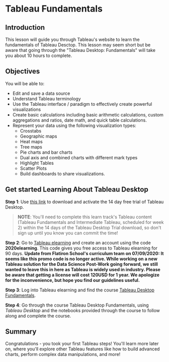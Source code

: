 # Tableau Fundamentals

## Introduction
This lesson will guide you through Tableau's website to learn the fundamentals of Tableau Desctop. This lesson may seem short but be aware that going through the "Tableau Desktop: Fundamentals" will take you about 10 hours to complete. 

## Objectives

You will be able to:

- Edit and save a data source
- Understand Tableau terminology
- Use the Tableau interface / paradigm to effectively create powerful visualizations
- Create basic calculations including basic arithmetic calculations, custom aggregations and ratios, date math, and quick table calculations.
- Represent your data using the following visualization types:
  - Crosstabs
  - Geographic maps
  - Heat maps
  - Tree maps
  - Pie charts and bar charts
  - Dual axis and combined charts with different mark types
  - Highlight Tables
  - Scatter Plots
  - Build dashboards to share visualizations.

## Get started Learning About Tableau Desktop
**Step 1**: Use [this link](https://www.tableau.com/products/desktop/download) to download and activate the 14 day free trial of Tableau Desktop. 

> **NOTE**: You'll need to complete this learn track's Tableau content (Tableau Fundamentals and Intermediate Tableau, scheduled for week 2) within the 14 days of the Tableau Desktop Trial download, so don't sign up until you know you can commit the time!

**Step 2**: Go to [Tableau elearning](https://elearning.tableau.com/) and create an account using the code **2020elearning**. This code gives you free access to Tableau elearning for 90 days. **Update from Flatiron School's curriculum team on 07/09/2020: It seems like this promo code is no longer active. While working on a new Tableau solution for the Data Science Post-Work going forward, we still wanted to leave this in here as Tableau is widely used in industry. Please be aware that getting a license will cost 120USD for 1 year. We apologize for the inconvenience, but hope you find our guidelines useful.**

**Step 3**: Log into Tableau elearning and find the course [Tableau Desktop Fundamentals](https://elearning.tableau.com/desktop-i-fundamentals). 

**Step 4**: Go through the course Tableau Desktop Fundamentals, using _Tableau Desktop_ and the notebooks provided through the course to follow along and complete the course.

## Summary
Congratulations - you took your first Tableau steps! You'll learn more later on, where you'll explore other Tableau features like how to build advanced charts, perform complex data manipulations, and more!



